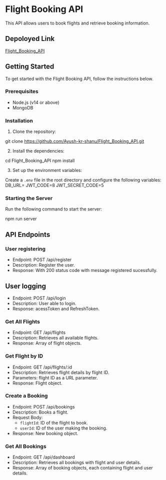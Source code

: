 # Flight Booking API

This API allows users to book flights and retrieve booking information.

## Depoloyed Link
[Flight_Booking_API](https://flight-booking-v25z.onrender.com)

## Getting Started

To get started with the Flight Booking API, follow the instructions below.

### Prerequisites

- Node.js (v14 or above)
- MongoDB

### Installation

1. Clone the repository:

git clone <https://github.com/Ayush-kr-shanu/Flight_Booking_API.git>

2. Install the dependencies:

cd Flight_Booking_API
npm install


3. Set up the environment variables:

Create a `.env` file in the root directory and configure the following variables:
DB_URL=<mongodb-connection-url>
JWT_CODE=8
JWT_SECRET_CODE=5



### Starting the Server

Run the following command to start the server:

npm run server


## API Endpoints

### User registering
- Endpoint: POST /api/register
- Description: Register the user.
- Response: With 200 status code with message registered sucessfully.

## User logging
- Endpoint: POST /api/login
- Description: User able to login.
- Response: acessToken and RefreshToken.

### Get All Flights

- Endpoint: GET /api/flights
- Description: Retrieves all available flights.
- Response: Array of flight objects.

### Get Flight by ID

- Endpoint: GET /api/flights/:id
- Description: Retrieves flight details by flight ID.
- Parameters: flight ID as a URL parameter.
- Response: Flight object.

### Create a Booking

- Endpoint: POST /api/bookings
- Description: Books a flight.
- Request Body: 
  - `flightId`: ID of the flight to book.
  - `userId`: ID of the user making the booking.
- Response: New booking object.

### Get All Bookings

- Endpoint: GET /api/dashboard
- Description: Retrieves all bookings with flight and user details.
- Response: Array of booking objects, each containing flight and user details.


